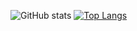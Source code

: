 ![GitHub stats](https://github-readme-stats.vercel.app/api?username=lantoy1&show_icons=true&theme=nord)
[![Top Langs](https://github-readme-stats.vercel.app/api/top-langs/?username=lantoy1)](https://github.com/anuraghazra/github-readme-stats)
